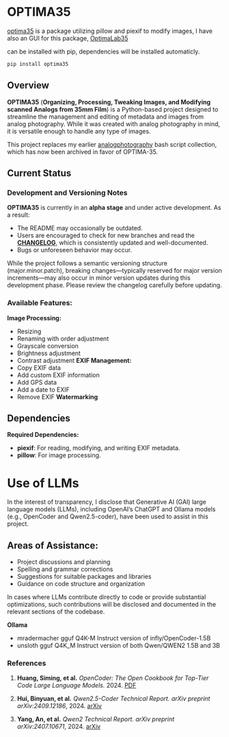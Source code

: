 # OPTIMA35
[optima35](https://gitlab.com/CodeByMrFinchum/optima35) is a package utilizing pillow and piexif to modify images, I have also an GUI for this package, [OptimaLab35](https://gitlab.com/CodeByMrFinchum/OptimaLab35)

can be installed with pip, dependencies will be installed automaticly.
```bash
pip install optima35
```
## Overview

**OPTIMA35** (**Organizing, Processing, Tweaking Images, and Modifying scanned Analogs from 35mm Film**) is a Python-based project designed to streamline the management and editing of metadata and images from analog photography. While it was created with analog photography in mind, it is versatile enough to handle any type of images.

This project replaces my earlier [analogphotography](https://gitlab.com/sf-bashscripts/analogphotography) bash script collection, which has now been archived in favor of OPTIMA-35.

## Current Status

### Development and Versioning Notes

**OPTIMA35** is currently in an **alpha stage** and under active development. As a result:
- The README may occasionally be outdated.
- Users are encouraged to check for new branches and read the [**CHANGELOG**](https://gitlab.com/CodeByMrFinchum/optima35/-/blob/main/CHANGELOG.md?ref_type=heads), which is consistently updated and well-documented.
- Bugs or unforeseen behavior may occur.

While the project follows a semantic versioning structure (major.minor.patch), breaking changes—typically reserved for major version increments—may also occur in minor version updates during this development phase. Please review the changelog carefully before updating.

### Available Features:

**Image Processing:**
- Resizing
- Renaming with order adjustment
- Grayscale conversion
- Brightness adjustment
- Contrast adjustment
**EXIF Management:**
- Copy EXIF data
- Add custom EXIF information
- Add GPS data
- Add a date to EXIF
- Remove EXIF
**Watermarking**

## Dependencies

**Required Dependencies:**
- **piexif**: For reading, modifying, and writing EXIF metadata.
- **pillow**: For image processing.

# Use of LLMs
In the interest of transparency, I disclose that Generative AI (GAI) large language models (LLMs), including OpenAI’s ChatGPT and Ollama models (e.g., OpenCoder and Qwen2.5-coder), have been used to assist in this project.

## Areas of Assistance:
- Project discussions and planning
- Spelling and grammar corrections
- Suggestions for suitable packages and libraries
- Guidance on code structure and organization

In cases where LLMs contribute directly to code or provide substantial optimizations, such contributions will be disclosed and documented in the relevant sections of the codebase.

**Ollama**
- mradermacher gguf Q4K-M Instruct version of infly/OpenCoder-1.5B
- unsloth gguf Q4K_M Instruct version of both Qwen/QWEN2 1.5B and 3B

### References
1. **Huang, Siming, et al.**
   *OpenCoder: The Open Cookbook for Top-Tier Code Large Language Models.*
   2024. [PDF](https://arxiv.org/pdf/2411.04905)

2. **Hui, Binyuan, et al.**
   *Qwen2.5-Coder Technical Report.*
   *arXiv preprint arXiv:2409.12186*, 2024. [arXiv](https://arxiv.org/abs/2409.12186)

3. **Yang, An, et al.**
   *Qwen2 Technical Report.*
   *arXiv preprint arXiv:2407.10671*, 2024. [arXiv](https://arxiv.org/abs/2407.10671)
